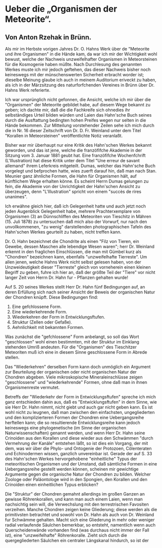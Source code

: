 # Ueber die „Organismen der Meteorite“.

## Von Anton Rzehak in Brünn.

Als mir im Herbste vorigen Jahres Dr. O. Hahns Werk über de "Meteorite und ihre Organismen" in die Hände kam, da war ich mir der Wichtigkeit wohl bewust, welche der Nachweis unzweifelhafter Organismen in Meteorsteinen für die Kosmogenie haben müßte. Nach Durchlesung des genannten Werkes muste ich mir jedoch geftehen, das dieser Nachweis bisher noch keineswegs mit der münschenswerten Sicherheit erbracht worder ist; dieselbe Meinung glaube ich auch in meinem Auditorium eriveckt zu haben, als ich in der Märzsitzung des naturforfchenden Vereines in Brünn über Dr. Hahns Werk referierte.

Ich war ursprünglich nicht gefonnen, die Ansicht, welche ich mir über die "Organismen" der Meteorite gebildet habe, auf diesem Wege bekannt zu geben; ich dachte mir, daß die die Fachkreife sich ohnedies ihr selbständiges Urteil bilden würden und Laien das Hahn'sche Buch seines durch die Ausftattung bedingten hohen Preifes wegen nur selten in die Hände bekommen. Zur Mitteilung vorstehender Zeilen sehe ich mich durch die in Nr. 16 dieser Zeitschrift von Dr. D. Fr. Weinland unter dem Titel "Korallen in Meteorsteinen" veröffentlichte Notiz veranlaßt.

Bisher war mir überhaupt nur eine Kritik des Hahn'schen Werkes bekannt geworden, und das ist jene, welche die franzöfifche Akademie in der Sitzung vom 3. Januar 1881 geubt hat. Eine franzöfifche Wochenfchrift (L'Illustration) hat diese Kritik unter dem Titel "Une erreur de savant allemand" ihrem Leferkreis mitgeteilt. Dumas, welcher das Hahn'sche Buch vorgelegt und befprochen hatte, wies zuerft darauf hin, daß man nach Stan. Meunier ganz ähnliche Formen, die Hahn für Organismen hält, auf künftlichem Wege erhalten könne. Es scheint Herrn Dumas gelungen zu fein, die Akademie von der Unrichtigkeit der Hahn'schen Ansicht zu überzeugen, denn "L'Illustration" spricht von einem "succès de rires unanimes".

Ich erwähne gleich hier, daß ich Gelegenheit hatte und auch jetzt noch jeden Augenblick Gelegenheit habe, mehrere Prachterxemplare von Organismen (3) an Dünnschliffen des Meteoriten von Tieschitz in Mähren (15. Juli 1878) zu untersuchen daß mich also der Vorwurf, nur nach den unvollkommenen, "zu wenig" darstellenden photographischen Tafeln des Hahn'schen Werkes geurteilt zu haben, nicht treffen kann.

Dr. O. Hahn bezeichnet die Chondrite als einen "Filz von Tieren, ein Gewebe, dessen Maschen alle lebendige Wesen waren"; herr Dr. Weinland erkennt in den fraglichen Einschlüssen, die man mit Gümbel kurz als "Chondren" bezeichnen kann, ebenfalls "unzweifelhafte Tierreste". Um allen jenen, welche Hahns Werk nicht selbst gelesen haben, von der Unzweideutigkeit dieser "Tierreste" gleich von vorneherein einen kleinen Begriff zu geben, fuhre ich hier an, daß der größte Teil der "Tiere" vor nicht langer Zeit von Herrn Dr. Hahn fur - Pflanzen gehalten wurde!

Auf S. 20 seines Werkes stellt Herr Dr. Hahn fünf Bedingungen auf, an deren Erfüllung sich nach seiner Ansicht der Beweis der organischen Natur der Chondren knüpft. Diese Bedingungen find:
1) Eine gefchlossene Form.
2) Eine wiederkehrende Form.
3) Wiederkehren der Form in Entwicklungsftufen.
4) Struktur (Zellen oder Gefaße).
5) Aehnlichkeit mit bekannten Formen.

Was zunächst die "gefchlossene" Form anbelangt, so soll das Wort "geschlossen" wohl einen bestimmten, mit der Struktur im Einklang stehenden Umriß andeuten. Für die "Organismen" des Tieschitzer Meteoriten muß ich eine in diesem Sinne geschlossene Form in Abrede stellen.

Das "Wiederkehren" derselben Form kann doch unmöglich ein Argument zur Beurteilung der organischen oder nicht organischen Natur der Chondren abgeben. Viele mikroskopische Mineraleinschlüsse zeigen "geschlossene" und "wiederkehrende" Formen, ohne daß man in ihnen Organismenreste vermutet.

Betreffs der "Wiederkehr der Form in Entwicklungsftufen" spreche ich mich ganz entschieden dahin aus, daß es "Entwicklungsftufen" in dem Sinne, wie sie Herr Dr. Hahn nimmt, nicht giebt und auch gar nicht geben kann. Es ist wohl nicht zu leugnen, daß man zwischen den einfachsten, ungegliederten und den komplizierteren Formen der Chondren eine Uebergangsreihe herftellen kann; die so resultierende Entwicklungsreihe kann jedoch keineswegs eine phylogenetische (im Sinne der organischen Naturwissenschaften) genannt werden, und wenn Herr Dr. Hahn seine Crinoiden aus den Korallen und diese wieder aus den Schwämmen "durch Vermehrung der Kanäle" entstehen läßt, so ist dies ein Vorgang, der mit dem, was wir über die Phylo- und Ontogenie der Protozoen, Cölenteraten und Echinodermen wissen, ganzlich unvereinbar ist. Gerade der auf S. 33 des Hahn'schen Werkes hervorgehobene "einheitliche" Typus der meteoritischen Organismen und der Umstand, daß sämtliche Formen in eine Uebergangsreihe gestellt werden können, scheinen mir gewichtige Argumente gegen die organische Natur der Chondren zu bilden. Welcher Zoologe oder Paläontologe wird in den Spongien, den Korallen und den Crinoiden einen einheitlichen Typus erblicken?

Die "Struktur" der Chondren gemahnt allerdings im großen Ganzen an gewisse Röhrenkorallen, und kann man auch einem Laien, wenn man nachsichtig sein will, die Verwechslung mit den terrestrischen Favositen verzeihen. Manche Chondren zeigen keine Gliederung; diese werden als die primitivsten betrachtet und sowohl von Dr. Hahn als auch von Dr. Weinland fur Schwämme gehalten. Macht sich eine Gliederung in mehr oder weniger radial verlaufende Säulchen bemerkbar, so entsteht, namentlich wenn auch Querscheidenwände vorhanden find (was durchaus nicht immer der Fall ist), eine "unzweifelhafte" Röhrenkoralle. Zieht sich durch die quergegliederten Säulchen ein centraler Längskanal hindurch, so ist der 
